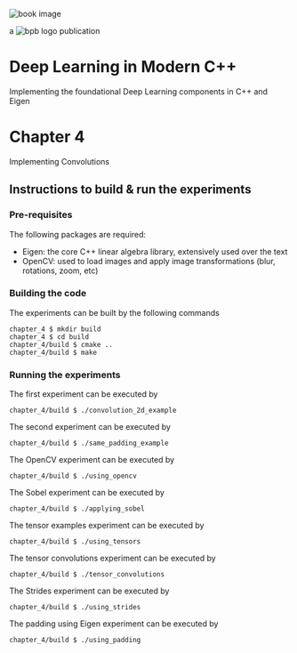 ![book image](../../media/book-image.png)

a ![bpb logo](../../media/bpb.png) publication

# Deep Learning in Modern C++
Implementing the foundational Deep Learning components in C++ and Eigen

# Chapter 4
Implementing Convolutions

## Instructions to build & run the experiments

### Pre-requisites

The following packages are required:

- Eigen: the core C++ linear algebra library, extensively used over the text
- OpenCV: used to load images and apply image transformations (blur, rotations, zoom, etc)

### Building the code

The experiments can be built by the following commands
```
chapter_4 $ mkdir build
chapter_4 $ cd build
chapter_4/build $ cmake ..
chapter_4/build $ make
```

### Running the experiments

The first experiment can be executed by

```
chapter_4/build $ ./convolution_2d_example
```

The second experiment can be executed by

```
chapter_4/build $ ./same_padding_example
```

The OpenCV experiment can be executed by

```
chapter_4/build $ ./using_opencv
```

The Sobel experiment can be executed by

```
chapter_4/build $ ./applying_sobel
```

The tensor examples experiment can be executed by

```
chapter_4/build $ ./using_tensors
```

The tensor convolutions experiment can be executed by

```
chapter_4/build $ ./tensor_convolutions
```

The Strides experiment can be executed by

```
chapter_4/build $ ./using_strides
```

The padding using Eigen experiment can be executed by

```
chapter_4/build $ ./using_padding
```